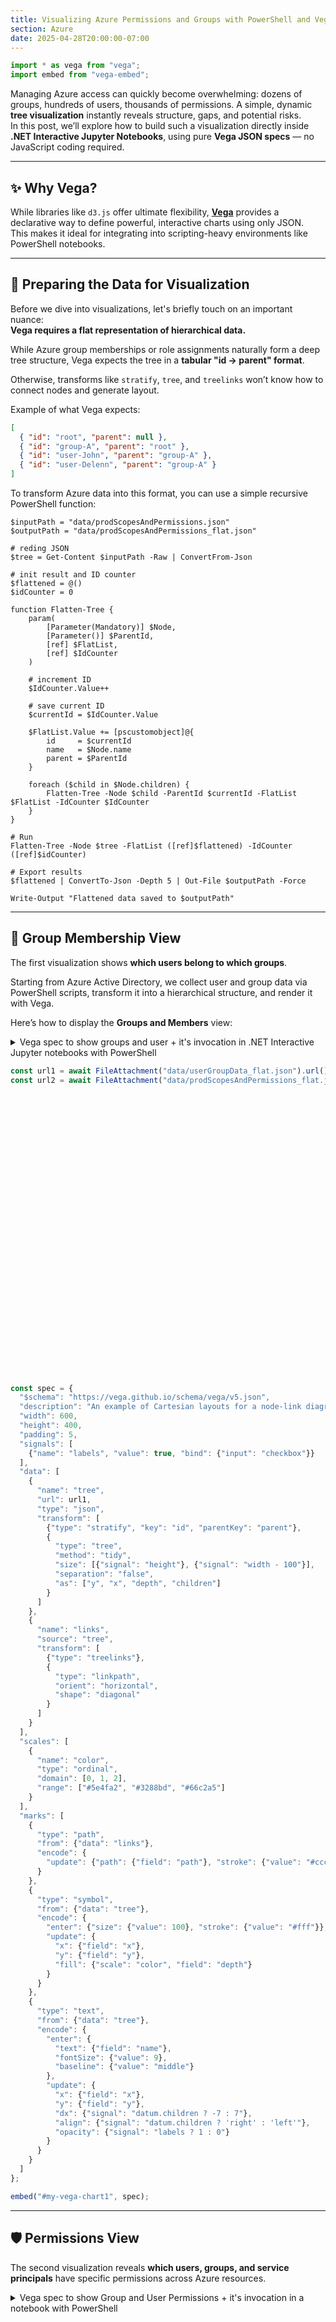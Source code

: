 ```yaml
---
title: Visualizing Azure Permissions and Groups with PowerShell and Vega
section: Azure
date: 2025-04-28T20:00:00-07:00
---
```


```js
import * as vega from "vega";
import embed from "vega-embed";
```


Managing Azure access can quickly become overwhelming: dozens of groups, hundreds of users, thousands of permissions. A simple, dynamic **tree visualization** instantly reveals structure, gaps, and potential risks.  
In this post, we’ll explore how to build such a visualization directly inside **.NET Interactive Jupyter Notebooks**, using pure **Vega JSON specs** — no JavaScript coding required.

---

## ✨ Why Vega?

While libraries like `d3.js` offer ultimate flexibility, [**Vega**](https://vega.github.io) provides a declarative way to define powerful, interactive charts using only JSON.  
This makes it ideal for integrating into scripting-heavy environments like PowerShell notebooks.

---

## 📄 Preparing the Data for Visualization

Before we dive into visualizations, let's briefly touch on an important nuance:  
**Vega requires a flat representation of hierarchical data.**

While Azure group memberships or role assignments naturally form a deep tree structure, Vega expects the tree in a **tabular "id → parent" format**.

Otherwise, transforms like `stratify`, `tree`, and `treelinks` won’t know how to connect nodes and generate layout.

Example of what Vega expects:

```json
[
  { "id": "root", "parent": null },
  { "id": "group-A", "parent": "root" },
  { "id": "user-John", "parent": "group-A" },
  { "id": "user-Delenn", "parent": "group-A" }
]
```

To transform Azure data into this format, you can use a simple recursive PowerShell function:

```pwsh
$inputPath = "data/prodScopesAndPermissions.json"
$outputPath = "data/prodScopesAndPermissions_flat.json"

# reding JSON
$tree = Get-Content $inputPath -Raw | ConvertFrom-Json

# init result and ID counter
$flattened = @()
$idCounter = 0

function Flatten-Tree {
    param(
        [Parameter(Mandatory)] $Node,
        [Parameter()] $ParentId,
        [ref] $FlatList,
        [ref] $IdCounter
    )

    # increment ID
    $IdCounter.Value++

    # save current ID
    $currentId = $IdCounter.Value

    $FlatList.Value += [pscustomobject]@{
        id     = $currentId
        name   = $Node.name
        parent = $ParentId
    }

    foreach ($child in $Node.children) {
        Flatten-Tree -Node $child -ParentId $currentId -FlatList $FlatList -IdCounter $IdCounter
    }
}

# Run
Flatten-Tree -Node $tree -FlatList ([ref]$flattened) -IdCounter ([ref]$idCounter)

# Export results
$flattened | ConvertTo-Json -Depth 5 | Out-File $outputPath -Force

Write-Output "Flattened data saved to $outputPath"
```

---

## 🧹 Group Membership View

The first visualization shows **which users belong to which groups**.

Starting from Azure Active Directory, we collect user and group data via PowerShell scripts, transform it into a hierarchical structure, and render it with Vega.

Here’s how to display the **Groups and Members** view:

<details>
    <summary>Vega spec to show groups and user + it's invocation in .NET Interactive Jupyter notebooks with PowerShell</summary>

```pwsh
@"
{
  "$schema": "https://vega.github.io/schema/vega/v5.json",
  "description": "Groups and Users view.",
  "width": 600,
  "height": 400,
  "padding": 5,
  "signals": [
    {"name": "labels", "value": true, "bind": {"input": "checkbox"}}
  ],
  "data": [
    {
      "name": "tree",
      "url": "permissionsData/userGroupData.json",
      "type": "json",
      "transform": [
        {"type": "stratify", "key": "id", "parentKey": "parent"},
        {
          "type": "tree",
          "method": "tidy",
          "size": [{"signal": "height"}, {"signal": "width - 100"}],
          "separation": "false",
          "as": ["y", "x", "depth", "children"]
        }
      ]
    },
    {
      "name": "links",
      "source": "tree",
      "transform": [
        {"type": "treelinks"},
        {
          "type": "linkpath",
          "orient": "horizontal",
          "shape": "diagonal"
        }
      ]
    }
  ],
  "scales": [
    {
      "name": "color",
      "type": "ordinal",
      "domain": [0, 1, 2],
      "range": ["#5e4fa2", "#3288bd", "#66c2a5"]
    }
  ],
  "marks": [
    {
      "type": "path",
      "from": {"data": "links"},
      "encode": {
        "update": {"path": {"field": "path"}, "stroke": {"value": "#ccc"}}
      }
    },
    {
      "type": "symbol",
      "from": {"data": "tree"},
      "encode": {
        "enter": {"size": {"value": 100}, "stroke": {"value": "#fff"}},
        "update": {
          "x": {"field": "x"},
          "y": {"field": "y"},
          "fill": {"scale": "color", "field": "depth"}
        }
      }
    },
    {
      "type": "text",
      "from": {"data": "tree"},
      "encode": {
        "enter": {
          "text": {"field": "name"},
          "fontSize": {"value": 9},
          "baseline": {"value": "middle"}
        },
        "update": {
          "x": {"field": "x"},
          "y": {"field": "y"},
          "dx": {"signal": "datum.children ? -7 : 7"},
          "align": {"signal": "datum.children ? 'right' : 'left'"},
          "opacity": {"signal": "labels ? 1 : 0"}
        }
      }
    }
  ]
}
"@ | Out-Display -MimeType "application/vnd.vega.v5+json"
```
</details>

```js
const url1 = await FileAttachment("data/userGroupData_flat.json").url()
const url2 = await FileAttachment("data/prodScopesAndPermissions_flat.json").url()
```
<div id="my-vega-chart1" style="width: 800px; height: 450px;"></div>

```js
const spec = {
  "$schema": "https://vega.github.io/schema/vega/v5.json",
  "description": "An example of Cartesian layouts for a node-link diagram of hierarchical data.",
  "width": 600,
  "height": 400,
  "padding": 5,
  "signals": [
    {"name": "labels", "value": true, "bind": {"input": "checkbox"}}
  ],
  "data": [
    {
      "name": "tree",
      "url": url1,
      "type": "json",
      "transform": [
        {"type": "stratify", "key": "id", "parentKey": "parent"},
        {
          "type": "tree",
          "method": "tidy",
          "size": [{"signal": "height"}, {"signal": "width - 100"}],
          "separation": "false",
          "as": ["y", "x", "depth", "children"]
        }
      ]
    },
    {
      "name": "links",
      "source": "tree",
      "transform": [
        {"type": "treelinks"},
        {
          "type": "linkpath",
          "orient": "horizontal",
          "shape": "diagonal"
        }
      ]
    }
  ],
  "scales": [
    {
      "name": "color",
      "type": "ordinal",
      "domain": [0, 1, 2],
      "range": ["#5e4fa2", "#3288bd", "#66c2a5"]
    }
  ],
  "marks": [
    {
      "type": "path",
      "from": {"data": "links"},
      "encode": {
        "update": {"path": {"field": "path"}, "stroke": {"value": "#ccc"}}
      }
    },
    {
      "type": "symbol",
      "from": {"data": "tree"},
      "encode": {
        "enter": {"size": {"value": 100}, "stroke": {"value": "#fff"}},
        "update": {
          "x": {"field": "x"},
          "y": {"field": "y"},
          "fill": {"scale": "color", "field": "depth"}
        }
      }
    },
    {
      "type": "text",
      "from": {"data": "tree"},
      "encode": {
        "enter": {
          "text": {"field": "name"},
          "fontSize": {"value": 9},
          "baseline": {"value": "middle"}
        },
        "update": {
          "x": {"field": "x"},
          "y": {"field": "y"},
          "dx": {"signal": "datum.children ? -7 : 7"},
          "align": {"signal": "datum.children ? 'right' : 'left'"},
          "opacity": {"signal": "labels ? 1 : 0"}
        }
      }
    }
  ]
};

embed("#my-vega-chart1", spec);
```
---

## 🛡️ Permissions View

The second visualization reveals **which users, groups, and service principals** have specific permissions across Azure resources.

<details>
    <summary>Vega spec to show Group and User Permissions + it's invocation in a notebook with PowerShell</summary>

```pwsh
@"
{
  "$schema": "https://vega.github.io/schema/vega/v5.json",
  "description": "User and Group Permissions.",
  "width": 600,
  "height": 1200,
  "padding": 5,
  "signals": [
    {"name": "labels", "value": true, "bind": {"input": "checkbox"}}
  ],
  "data": [
    {
      "name": "tree",
      "url": "permissionsData/prodScopesAndPermissions.json",
      "type": "json",
      "transform": [
        {"type": "stratify", "key": "id", "parentKey": "parent"},
        {
          "type": "tree",
          "method": "tidy",
          "size": [{"signal": "height"}, {"signal": "width - 100"}],
          "separation": "false",
          "as": ["y", "x", "depth", "children"]
        }
      ]
    },
    {
      "name": "links",
      "source": "tree",
      "transform": [
        {"type": "treelinks"},
        {
          "type": "linkpath",
          "orient": "horizontal",
          "shape": "diagonal"
        }
      ]
    }
  ],
  "scales": [
    {
      "name": "color",
      "type": "ordinal",
      "domain": [0, 1, 2],
      "range": ["#5e4fa2", "#3288bd", "#66c2a5"]
    }
  ],
  "marks": [
    {
      "type": "path",
      "from": {"data": "links"},
      "encode": {
        "update": {"path": {"field": "path"}, "stroke": {"value": "#ccc"}}
      }
    },
    {
      "type": "symbol",
      "from": {"data": "tree"},
      "encode": {
        "enter": {"size": {"value": 100}, "stroke": {"value": "#fff"}},
        "update": {
          "x": {"field": "x"},
          "y": {"field": "y"},
          "fill": {"scale": "color", "field": "depth"}
        }
      }
    },
    {
      "type": "text",
      "from": {"data": "tree"},
      "encode": {
        "enter": {
          "text": {"field": "name"},
          "fontSize": {"value": 9},
          "baseline": {"value": "middle"}
        },
        "update": {
          "x": {"field": "x"},
          "y": {"field": "y"},
          "dx": {"signal": "datum.children ? -7 : 7"},
          "align": {"signal": "datum.children ? 'right' : 'left'"},
          "opacity": {"signal": "labels ? 1 : 0"}
        }
      }
    }
  ]
}
"@ | Out-Display -MimeType "application/vnd.vega.v5+json"
```

</details>

<div id="my-vega-chart2" style="width: 800px; height: 600px;"></div>

```js
const spec2 = {
  "$schema": "https://vega.github.io/schema/vega/v5.json",
  "description": "An example of Cartesian layouts for a node-link diagram of hierarchical data.",
  "width": 700,
  "height": 1100,
  "padding": 5,
  "signals": [
    {"name": "labels", "value": true, "bind": {"input": "checkbox"}}
  ],
  "data": [
    {
      "name": "tree",
      "url": url2,
      "type": "json",
      "transform": [
        {"type": "stratify", "key": "id", "parentKey": "parent"},
        {
          "type": "tree",
          "method": "tidy",
          "size": [{"signal": "height"}, {"signal": "width - 100"}],
          "separation": "false",
          "as": ["y", "x", "depth", "children"]
        }
      ]
    },
    {
      "name": "links",
      "source": "tree",
      "transform": [
        {"type": "treelinks"},
        {
          "type": "linkpath",
          "orient": "horizontal",
          "shape": "diagonal"
        }
      ]
    }
  ],
  "scales": [
    {
      "name": "color",
      "type": "ordinal",
      "domain": [0, 1, 2],
      "range": ["#5e4fa2", "#3288bd", "#66c2a5"]
    }
  ],
  "marks": [
    {
      "type": "path",
      "from": {"data": "links"},
      "encode": {
        "update": {"path": {"field": "path"}, "stroke": {"value": "#ccc"}}
      }
    },
    {
      "type": "symbol",
      "from": {"data": "tree"},
      "encode": {
        "enter": {"size": {"value": 100}, "stroke": {"value": "#fff"}},
        "update": {
          "x": {"field": "x"},
          "y": {"field": "y"},
          "fill": {"scale": "color", "field": "depth"}
        }
      }
    },
    {
      "type": "text",
      "from": {"data": "tree"},
      "encode": {
        "enter": {
          "text": {"field": "name"},
          "fontSize": {"value": 9},
          "baseline": {"value": "middle"}
        },
        "update": {
          "x": {"field": "x"},
          "y": {"field": "y"},
          "dx": {"signal": "datum.children ? -7 : 7"},
          "align": {"signal": "datum.children ? 'right' : 'left'"},
          "opacity": {"signal": "labels ? 1 : 0"}
        }
      }
    }
  ]
};

embed("#my-vega-chart2", spec2);
```
---

## 🚀 Results

With just two JSON files and a little Observable or .NET Interactive magic, you can instantly **visualize complex Azure access models** — and finally see how your users, groups, service principals, and role assignments interconnect.

---

## 📋 What's next?

You could extend this setup to:

- Flag overprivileged accounts
- Spot orphaned groups and service principals
- Track changes in permissions over time
- Build role-based security reviews

---

Basically, if you can extract the data — you can visualize it.

And as usual for notebooks, you can open them in a Github Codespace and try them out:

[![Open in GitHub Codespaces](https://github.com/codespaces/badge.svg)](https://codespaces.new/eosfor/scripting-notes)

Good luck! 🚀

---